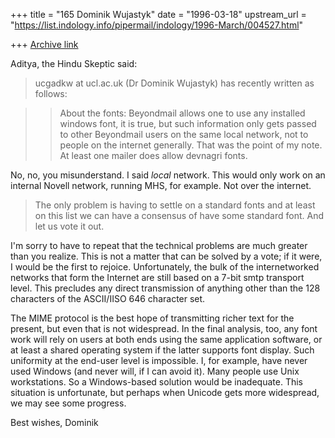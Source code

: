 +++
title = "165 Dominik Wujastyk"
date = "1996-03-18"
upstream_url = "https://list.indology.info/pipermail/indology/1996-March/004527.html"

+++
[Archive link](https://list.indology.info/pipermail/indology/1996-March/004527.html)

Aditya, the Hindu Skeptic said:
> 
> ucgadkw at ucl.ac.uk (Dr Dominik Wujastyk)  has  recently written as
> follows:

> >About the fonts: Beyondmail allows one to use any installed windows font, it is
> >true, but such information only gets passed to other Beyondmail users on the
> >same local network, not to people on the internet generally.
> That was the point of my note. At least one mailer does allow devnagri
> fonts.

No, no, you misunderstand.  I said *local* network.  This would only
work on an internal Novell network, running MHS, for example.  Not over
the internet.

> The only problem is having to settle
> on a standard fonts and at least on this list we can have a consensus
> of have some standard font. And let us vote it out.

I'm sorry to have to repeat that the technical problems are much greater
than you realize.  This is not a matter that can be solved by a vote; if
it were, I would be the first to rejoice.  Unfortunately, the bulk of
the internetworked networks that form the Internet are still based on a
7-bit smtp transport level.  This precludes any direct transmission of
anything other than the 128 characters of the ASCII/IISO 646 character
set.

The MIME protocol is the best hope of transmitting richer text for the
present, but even that is not widespread.  In the final analysis, too,
any font work will rely on users at both ends using the same
application software, or at least a shared operating system if the
latter supports font display.  Such uniformity at the end-user level is
impossible.  I, for example, have never used Windows (and never will, if
I can avoid it).  Many people use Unix workstations.  So a Windows-based
solution would be inadequate.  This situation is unfortunate, but
perhaps when Unicode gets more widespread, we may see some progress.

Best wishes,
Dominik




